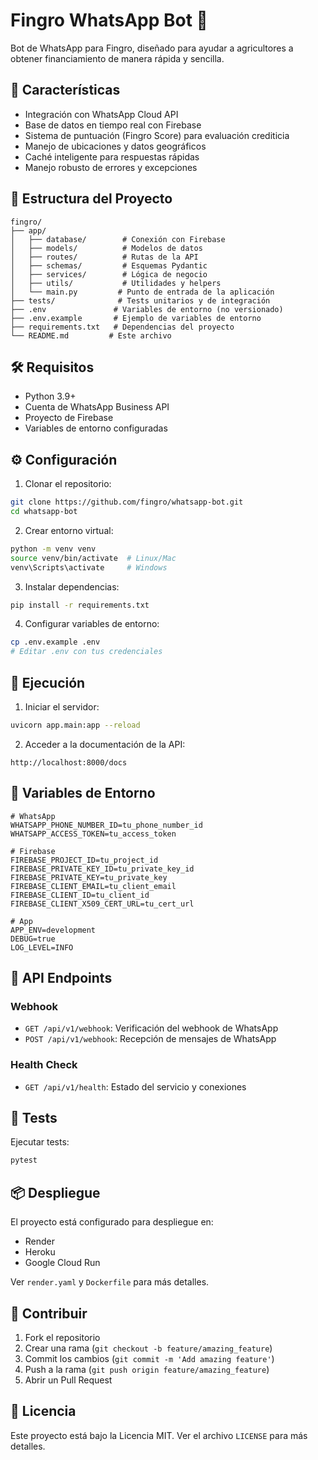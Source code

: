 # Fingro WhatsApp Bot 🌱

Bot de WhatsApp para Fingro, diseñado para ayudar a agricultores a obtener financiamiento de manera rápida y sencilla.

## 🚀 Características

- Integración con WhatsApp Cloud API
- Base de datos en tiempo real con Firebase
- Sistema de puntuación (Fingro Score) para evaluación crediticia
- Manejo de ubicaciones y datos geográficos
- Caché inteligente para respuestas rápidas
- Manejo robusto de errores y excepciones

## 📁 Estructura del Proyecto

```
fingro/
├── app/
│   ├── database/        # Conexión con Firebase
│   ├── models/          # Modelos de datos
│   ├── routes/          # Rutas de la API
│   ├── schemas/         # Esquemas Pydantic
│   ├── services/        # Lógica de negocio
│   ├── utils/           # Utilidades y helpers
│   └── main.py         # Punto de entrada de la aplicación
├── tests/              # Tests unitarios y de integración
├── .env               # Variables de entorno (no versionado)
├── .env.example       # Ejemplo de variables de entorno
├── requirements.txt   # Dependencias del proyecto
└── README.md         # Este archivo
```

## 🛠️ Requisitos

- Python 3.9+
- Cuenta de WhatsApp Business API
- Proyecto de Firebase
- Variables de entorno configuradas

## ⚙️ Configuración

1. Clonar el repositorio:
```bash
git clone https://github.com/fingro/whatsapp-bot.git
cd whatsapp-bot
```

2. Crear entorno virtual:
```bash
python -m venv venv
source venv/bin/activate  # Linux/Mac
venv\Scripts\activate     # Windows
```

3. Instalar dependencias:
```bash
pip install -r requirements.txt
```

4. Configurar variables de entorno:
```bash
cp .env.example .env
# Editar .env con tus credenciales
```

## 🚀 Ejecución

1. Iniciar el servidor:
```bash
uvicorn app.main:app --reload
```

2. Acceder a la documentación de la API:
```
http://localhost:8000/docs
```

## 🔑 Variables de Entorno

```env
# WhatsApp
WHATSAPP_PHONE_NUMBER_ID=tu_phone_number_id
WHATSAPP_ACCESS_TOKEN=tu_access_token

# Firebase
FIREBASE_PROJECT_ID=tu_project_id
FIREBASE_PRIVATE_KEY_ID=tu_private_key_id
FIREBASE_PRIVATE_KEY=tu_private_key
FIREBASE_CLIENT_EMAIL=tu_client_email
FIREBASE_CLIENT_ID=tu_client_id
FIREBASE_CLIENT_X509_CERT_URL=tu_cert_url

# App
APP_ENV=development
DEBUG=true
LOG_LEVEL=INFO
```

## 📝 API Endpoints

### Webhook
- `GET /api/v1/webhook`: Verificación del webhook de WhatsApp
- `POST /api/v1/webhook`: Recepción de mensajes de WhatsApp

### Health Check
- `GET /api/v1/health`: Estado del servicio y conexiones

## 🧪 Tests

Ejecutar tests:
```bash
pytest
```

## 📦 Despliegue

El proyecto está configurado para despliegue en:
- Render
- Heroku
- Google Cloud Run

Ver `render.yaml` y `Dockerfile` para más detalles.

## 🤝 Contribuir

1. Fork el repositorio
2. Crear una rama (`git checkout -b feature/amazing_feature`)
3. Commit los cambios (`git commit -m 'Add amazing feature'`)
4. Push a la rama (`git push origin feature/amazing_feature`)
5. Abrir un Pull Request

## 📄 Licencia

Este proyecto está bajo la Licencia MIT. Ver el archivo `LICENSE` para más detalles.
